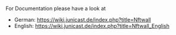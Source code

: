For Documentation please have a look at
* German: https://wiki.junicast.de/index.php?title=Nftwall
* English: https://wiki.junicast.de/index.php?title=Nftwall_English
